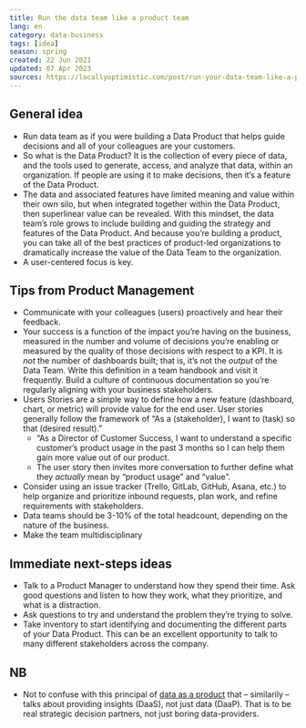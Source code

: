 ```yaml
---
title: Run the data team like a product team
lang: en
category: data-business
tags: [idea]
season: spring
created: 22 Jun 2021
updated: 07 Apr 2023
sources: https://locallyoptimistic.com/post/run-your-data-team-like-a-product-team/
---
```


## General idea 
* Run data team as if you were building a Data Product that helps guide decisions and all of your colleagues are your customers.
* So what is the Data Product? It is the collection of every piece of data, and the tools used to generate, access, and analyze that data, within an organization. If people are using it to make decisions, then it’s a feature of the Data Product.
* The data and associated features have limited meaning and value within their own silo, but when integrated together within the Data Product, then superlinear value can be revealed. With this mindset, the data team’s role grows to include building and guiding the strategy and features of the Data Product. And because you’re building a product, you can take all of the best practices of product-led organizations to dramatically increase the value of the Data Team to the organization.
* A user-centered focus is key.


## Tips from Product Management
* Communicate with your colleagues (users) proactively and hear their feedback.
* Your success is a function of the impact you’re having on the business, measured in the number and volume of decisions you’re enabling or measured by the quality of those decisions with respect to a KPI. It is _not_ the number of dashboards built; that is, it’s not the _output_ of the Data Team. Write this definition in a team handbook and visit it frequently. Build a culture of continuous documentation so you’re regularly aligning with your business stakeholders.
* Users Stories are a simple way to define how a new feature (dashboard, chart, or metric) will provide value for the end user. User stories generally follow the framework of “As a (stakeholder), I want to (task) so that (desired result).”
	* “As a Director of Customer Success, I want to understand a specific customer’s product usage in the past 3 months so I can help them gain more value out of our product.
	* The user story then invites more conversation to further define what they _actually_ mean by “product usage” and “value”.
* Consider using an issue tracker (Trello, GitLab, GitHub, Asana, etc.) to help organize and prioritize inbound requests, plan work, and refine requirements with stakeholders.
* Data teams should be 3-10% of the total headcount, depending on the nature of the business.
* Make the team multidisciplinary

## Immediate next-steps ideas
* Talk to a Product Manager to understand how they spend their time. Ask good questions and listen to how they work, what they prioritize, and what is a distraction.
* Ask questions to try and understand the problem they’re trying to solve.
* Take inventory to start identifying and documenting the different parts of your Data Product. This can be an excellent opportunity to talk to many different stakeholders across the company.

## NB
* Not to confuse with this principal of [data as a product](https://medium.com/@itunpredictable/data-as-a-product-vs-data-as-a-service-d9f7e622dc55) that – similarily – talks about providing insights (DaaS), not just data (DaaP). That is to be real strategic decision partners, not just boring data-providers.